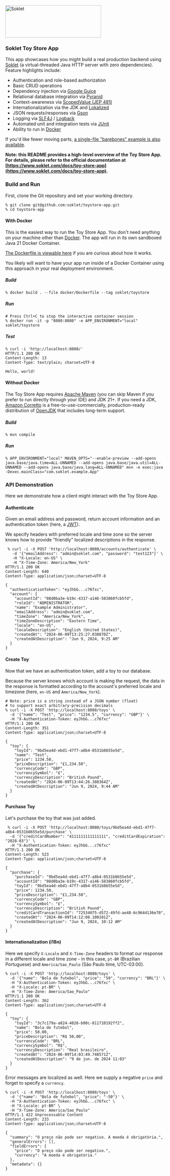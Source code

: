 <a href="https://www.soklet.com/docs/toy-store-app">
    <picture>
        <source media="(prefers-color-scheme: dark)" srcset="https://cdn.soklet.com/soklet-gh-logo-dark-v2.png">
        <img alt="Soklet" src="https://cdn.soklet.com/soklet-gh-logo-light-v2.png" width="300" height="101">
    </picture>
</a>

### Soklet Toy Store App

This app showcases how you might build a real production backend using [Soklet](https://www.soklet.com) (a virtual-threaded Java HTTP server with zero dependencies).  Feature highlights include:

* Authentication and role-based authorization
* Basic CRUD operations
* Dependency injection via [Google Guice](https://github.com/google/guice)
* Relational database integration via [Pyranid](https://www.pyranid.com)
* Context-awareness via [ScopedValue (JEP 481)](https://openjdk.org/jeps/481)
* Internationalization via the JDK and [Lokalized](https://www.lokalized.com)
* JSON requests/responses via [Gson](https://github.com/google/gson)
* Logging via [SLF4J](https://slf4j.org/) / [Logback](https://logback.qos.ch/)
* Automated unit and integration tests via [JUnit](https://junit.org)
* Ability to run in [Docker](https://www.docker.com/)

If you'd like fewer moving parts, [a single-file "barebones" example is also available](https://github.com/soklet/barebones-app).

**Note: this README provides a high-level overview of the Toy Store App.**<br/>
**For details, please refer to the official documentation at [https://www.soklet.com/docs/toy-store-app](https://www.soklet.com/docs/toy-store-app).**

### Build and Run

First, clone the Git repository and set your working directory.

```shell
% git clone git@github.com:soklet/toystore-app.git
% cd toystore-app
```

#### With Docker

This is the easiest way to run the Toy Store App.  You don't need anything on your machine other than [Docker](https://www.docker.com).  The app will run in its own sandboxed Java 21 Docker Container.

[The Dockerfile is viewable here](https://github.com/soklet/toystore-app/blob/main/docker/Dockerfile) if you are curious about how it works.

You likely will want to have your app run inside of a Docker Container using this approach in your real deployment environment.

##### **Build**

```shell
% docker build . --file docker/Dockerfile --tag soklet/toystore
```

##### **Run**

```shell
# Press Ctrl+C to stop the interactive container session
% docker run -it -p "8080:8080" -e APP_ENVIRONMENT="local" soklet/toystore    
```

##### **Test**

```shell
% curl -i 'http://localhost:8080/'
HTTP/1.1 200 OK
Content-Length: 13
Content-Type: text/plain; charset=UTF-8

Hello, world!
```

#### Without Docker

The Toy Store App requires [Apache Maven](https://maven.apache.org/) (you can skip Maven if you prefer to run directly through your IDE) and JDK 21+. If you need a JDK, [Amazon Corretto](https://docs.aws.amazon.com/corretto/latest/corretto-21-ug/downloads-list.html) is a free-to-use-commercially, production-ready distribution of [OpenJDK](https://openjdk.org/) that includes long-term support.

##### **Build**

```shell
% mvn compile
```

##### **Run**

```shell
% APP_ENVIRONMENT="local" MAVEN_OPTS="--enable-preview --add-opens java.base/java.time=ALL-UNNAMED --add-opens java.base/java.util=ALL-UNNAMED --add-opens java.base/java.lang=ALL-UNNAMED" mvn -e exec:java -Dexec.mainClass="com.soklet.example.App"
```

### API Demonstration

Here we demonstrate how a client might interact with the Toy Store App.

#### Authenticate

Given an email address and password, return account information and an authentication token (here, a [JWT](#jwt-handling)).

We specify headers with preferred locale and time zone so the server knows how to provide "friendly" localized descriptions in the response.

```shell
 % curl -i -X POST 'http://localhost:8080/accounts/authenticate' \
   -d '{"emailAddress": "admin@soklet.com", "password": "test123"}' \
   -H "X-Locale: en-US" \
   -H "X-Time-Zone: America/New_York"
HTTP/1.1 200 OK
Content-Length: 640
Content-Type: application/json;charset=UTF-8

{
  "authenticationToken": "eyJhbG...c76fxc",
  "account": {
    "accountId": "08d0ba3e-b19c-4317-a146-583860fcb5fd",
    "roleId": "ADMINISTRATOR",
    "name": "Example Administrator",
    "emailAddress": "admin@soklet.com",
    "timeZone": "America/New_York",
    "timeZoneDescription": "Eastern Time",
    "locale": "en-US",
    "localeDescription": "English (United States)",
    "createdAt": "2024-06-09T13:25:27.038870Z",
    "createdAtDescription": "Jun 9, 2024, 9:25 AM"
  }
}
```

#### Create Toy

Now that we have an authentication token, add a toy to our database.

Because the server knows which account is making the request, the data in the response is formatted according to the account's preferred locale  and timezone (here, `en-US` and `America/New_York`).

```shell
# Note: price is a string instead of a JSON number (float)
# to support exact arbitrary-precision decimals
% curl -i -X POST 'http://localhost:8080/toys' \
  -d '{"name": "Test", "price": "1234.5", "currency": "GBP"}' \
  -H "X-Authentication-Token: eyJhbG...c76fxc"
HTTP/1.1 200 OK
Content-Length: 351
Content-Type: application/json;charset=UTF-8

{
  "toy": {
    "toyId": "9bd5ea4d-ebd1-47f7-a8b4-0531b8655e5d",
    "name": "Test",
    "price": 1234.50,
    "priceDescription": "£1,234.50",
    "currencyCode": "GBP",
    "currencySymbol": "£",
    "currencyDescription": "British Pound",
    "createdAt": "2024-06-09T13:44:26.388364Z",
    "createdAtDescription": "Jun 9, 2024, 9:44 AM"
  }
}
```

#### Purchase Toy

Let's purchase the toy that was just added.

```shell
 % curl -i -X POST 'http://localhost:8080/toys/9bd5ea4d-ebd1-47f7-a8b4-0531b8655e5d/purchase' \
  -d '{"creditCardNumber": "4111111111111111", "creditCardExpiration": "2028-03"}' \
  -H "X-Authentication-Token: eyJhbG...c76fxc"
HTTP/1.1 200 OK
Content-Length: 523
Content-Type: application/json;charset=UTF-8

{
  "purchase": {
    "purchaseId": "9bd5ea4d-ebd1-47f7-a8b4-0531b8655e5d",
    "accountId": "08d0ba3e-b19c-4317-a146-583860fcb5fd",
    "toyId": "9bd5ea4d-ebd1-47f7-a8b4-0531b8655e5d",
    "price": 1234.50,
    "priceDescription": "£1,234.50",
    "currencyCode": "GBP",
    "currencySymbol": "£",
    "currencyDescription": "British Pound",
    "creditCardTransactionId": "72534075-d572-49fd-ae48-6c9644136e70",
    "createdAt": "2024-06-09T14:12:08.100101Z",
    "createdAtDescription": "Jun 9, 2024, 10:12 AM"
  }
}
```

#### Internationalization (i18n)

Here we specify `X-Locale` and `X-Time-Zone` headers to format our response in a different locale and time zone - in this case, `pt-BR` (Brazilian Portuguese) and `America/Sao_Paulo` (São Paulo time, UTC-03:00).

```shell
% curl -i -X POST 'http://localhost:8080/toys' \
  -d '{"name": "Bola de futebol", "price": "50", "currency": "BRL"}' \
  -H "X-Authentication-Token: eyJhbG...c76fxc" \
  -H "X-Locale: pt-BR" \
  -H "X-Time-Zone: America/Sao_Paulo"
HTTP/1.1 200 OK
Content-Length: 362
Content-Type: application/json;charset=UTF-8

{
  "toy": {
    "toyId": "3c7c179a-a824-4026-b00c-811710192ff2",
    "name": "Bola de futebol",
    "price": 50.00,
    "priceDescription": "R$ 50,00",
    "currencyCode": "BRL",
    "currencySymbol": "R$",
    "currencyDescription": "Real brasileiro",
    "createdAt": "2024-06-09T14:03:49.748571Z",
    "createdAtDescription": "9 de jun. de 2024 11:03"
  }
}
```

Error messages are localized as well.  Here we supply a negative `price` and forget to specify a `currency`.

```shell
% curl -i -X POST 'http://localhost:8080/toys' \
  -d '{"name": "Bola de futebol", "price": "-50"}' \ 
  -H "X-Authentication-Token: eyJhbG...c76fxc" \
  -H "X-Locale: pt-BR" \
  -H "X-Time-Zone: America/Sao_Paulo"
HTTP/1.1 422 Unprocessable Content
Content-Length: 233
Content-Type: application/json;charset=UTF-8

{
  "summary": "O preço não pode ser negativo. A moeda é obrigatória.",
  "generalErrors": [],
  "fieldErrors": {
    "price": "O preço não pode ser negativo.",
    "currency": "A moeda é obrigatória."
  },
  "metadata": {}
}
```